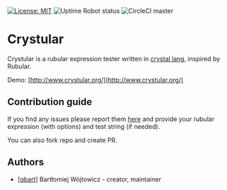 [![License: MIT](https://img.shields.io/badge/License-MIT-yellow.svg?style=flat-square)](https://opensource.org/licenses/MIT)
![Uptime Robot status](https://img.shields.io/uptimerobot/status/m780439763-859c717a1ccbfe8166e47db6.svg?style=flat-square)
![CircleCI master](https://img.shields.io/circleci/project/gh/Selleo/crystular/master.svg?style=flat-square)

# Crystular

Crystular is a rubular expression tester written in [crystal lang](https://crystal-lang.org/), inspired by Rubular.

Demo:
[http://www.crystular.org/](http://www.crystular.org/)

## Contribution guide

If you find any issues please report them [here](https://github.com/Selleo/crystular/issues) and provide your rubular expression (with options) and test string (if needed).

You can also fork repo and create PR.

## Authors

- [[qbart]](https://github.com/qbart) Bartłomiej Wójtowicz - creator, maintainer
